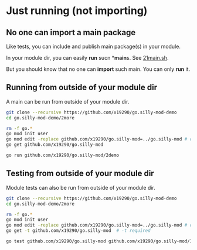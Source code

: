 # Just running (not importing)

## No one can import a main package

Like tests, you can include and publish main package(s) in your module.

In your module dir, you can easily **run** sucn ***main**s.
See [21main.sh](../2demo/21main.sh).

But you should know that no one can **import** such main.
You can only **run** it.

## Running from outside of your module dir

A main can be run from outside of your module dir.

```sh
git clone --recursive https://github.com/x19290/go.silly-mod-demo
cd go.silly-mod-demo/2more

rm -f go.*
go mod init user
go mod edit -replace github.com/x19290/go.silly-mod=../go.silly-mod # option
go get github.com/x19290/go.silly-mod

go run github.com/x19290/go.silly-mod/2demo
```

## Testing from outside of your module dir

Module tests can also be run from outside of your module dir.

```sh
git clone --recursive https://github.com/x19290/go.silly-mod-demo
cd go.silly-mod-demo/2more

rm -f go.*
go mod init user
go mod edit -replace github.com/x19290/go.silly-mod=../go.silly-mod # option
go get -t github.com/x19290/go.silly-mod  # -t required

go test github.com/x19290/go.silly-mod github.com/x19290/go.silly-mod/1testdata
```

